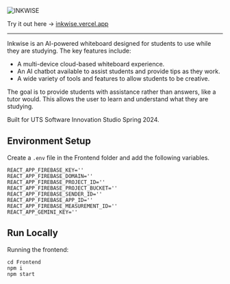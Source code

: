 ![INKWISE](https://github.com/jacobmoses10/2024SIS_Team18/blob/main/Frontend/src/assets/inkwise_logo2.png)

Try it out here → [inkwise.vercel.app](https://inkwise.vercel.app/)

---
Inkwise is an AI-powered whiteboard designed for students to use while they are studying. The key features include:

- A multi-device cloud-based whiteboard experience.
- An AI chatbot available to assist students and provide tips as they work.
- A wide variety of tools and features to allow students to be creative.

The goal is to provide students with assistance rather than answers, like a tutor would. This allows the user to learn and understand what they are studying.
 
Built for UTS Software Innovation Studio Spring 2024.

## Environment Setup
Create a `.env` file in the Frontend folder and add the following variables.
```
REACT_APP_FIREBASE_KEY=''
REACT_APP_FIREBASE_DOMAIN=''
REACT_APP_FIREBASE_PROJECT_ID=''
REACT_APP_FIREBASE_PROJECT_BUCKET=''
REACT_APP_FIREBASE_SENDER_ID=''
REACT_APP_FIREBASE_APP_ID=''
REACT_APP_FIREBASE_MEASUREMENT_ID=''
REACT_APP_GEMINI_KEY=''
```

## Run Locally
Running the frontend:
```
cd Frontend
npm i
npm start
```
